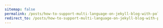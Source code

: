 ```yaml
---
sitemap: false
permalink: /posts/how-to-support-multi-language-on-jekyll-blog-with-polyglot/
redirect_to: /posts/how-to-support-multi-language-on-jekyll-blog-with-polyglot-1/
---
```


